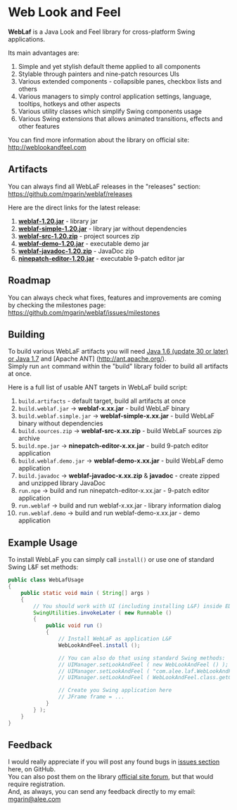 Web Look and Feel
==========
**WebLaf** is a Java Look and Feel library for cross-platform Swing applications.<br>

Its main advantages are:

1. Simple and yet stylish default theme applied to all components
2. Stylable through painters and nine-patch resources UIs
3. Various extended components - collapsible panes, checkbox lists and others
4. Various managers to simply control application settings, language, tooltips, hotkeys and other aspects
5. Various utility classes which simplify Swing components usage
6. Various Swing extensions that allows animated transitions, effects and other features

You can find more information about the library on official site:<br>
http://weblookandfeel.com


Artifacts
----------
You can always find all WebLaF releases in the "releases" section:<br>
https://github.com/mgarin/weblaf/releases

Here are the direct links for the latest release:

1. [**weblaf-1.20.jar**](https://github.com/mgarin/weblaf/releases/download/v1.20/weblaf-1.20.jar) - library jar
2. [**weblaf-simple-1.20.jar**](https://github.com/mgarin/weblaf/releases/download/v1.20/weblaf-simple-1.20.jar) - library jar without dependencies
3. [**weblaf-src-1.20.zip**](https://github.com/mgarin/weblaf/releases/download/v1.20/weblaf-src-1.20.zip) - project sources zip
4. [**weblaf-demo-1.20.jar**](https://github.com/mgarin/weblaf/releases/download/v1.20/weblaf-demo-1.20.jar) - executable demo jar
5. [**weblaf-javadoc-1.20.zip**](https://github.com/mgarin/weblaf/releases/download/v1.20/weblaf-javadoc-1.20.zip) - JavaDoc zip
6. [**ninepatch-editor-1.20.jar**](https://github.com/mgarin/weblaf/releases/download/v1.20/ninepatch-editor-1.20.jar) - executable 9-patch editor jar


Roadmap
----------
You can always check what fixes, features and improvements are coming by checking the milestones page:<br>
https://github.com/mgarin/weblaf/issues/milestones


Building
----------
To build various WebLaF artifacts you will need [Java 1.6 (update 30 or later) or Java 1.7](http://www.oracle.com/technetwork/java/javase/downloads/index.html) and [Apache ANT] (http://ant.apache.org/).<br>
Simply run `ant` command within the "build" library folder to build all artifacts at once.

Here is a full list of usable ANT targets in WebLaF build script:

1. `build.artifacts` - default target, build all artifacts at once
2. `build.weblaf.jar` -> **weblaf-x.xx.jar** - build WebLaF binary
3. `build.weblaf.simple.jar` -> **weblaf-simple-x.xx.jar** - build WebLaF binary without dependencies
4. `build.sources.zip` -> **weblaf-src-x.xx.zip** - build WebLaF sources zip archive
5. `build.npe.jar` -> **ninepatch-editor-x.xx.jar** - build 9-patch editor application
6. `build.weblaf.demo.jar` -> **weblaf-demo-x.xx.jar** - build WebLaF demo application
7. `build.javadoc` -> **weblaf-javadoc-x.xx.zip** & **javadoc** - create zipped and unzipped library JavaDoc
8. `run.npe` -> build and run ninepatch-editor-x.xx.jar - 9-patch editor application
9. `run.weblaf` -> build and run weblaf-x.xx.jar - library information dialog
10. `run.weblaf.demo` -> build and run weblaf-demo-x.xx.jar - demo application


Example Usage
----------
To install WebLaF you can simply call `install()` or use one of standard Swing L&F set methods:
```java
public class WebLafUsage
{
    public static void main ( String[] args )
    {
        // You should work with UI (including installing L&F) inside EDT
        SwingUtilities.invokeLater ( new Runnable ()
        {
            public void run ()
            {
                // Install WebLaF as application L&F
                WebLookAndFeel.install ();

                // You can also do that using standard Swing methods:
                // UIManager.setLookAndFeel ( new WebLookAndFeel () );
                // UIManager.setLookAndFeel ( "com.alee.laf.WebLookAndFeel" );
                // UIManager.setLookAndFeel ( WebLookAndFeel.class.getCanonicalName () );

                // Create you Swing application here
                // JFrame frame = ...
            }
        } );
    }
}
```


Feedback
----------
I would really appreciate if you will post any found bugs in [issues section](https://github.com/mgarin/weblaf/issues) here, on GitHub.<br>
You can also post them on the library [official site forum](http://weblookandfeel.com/forum/), but that would require registration.<br> 
And, as always, you can send any feedback directly to my email: [mgarin@alee.com](mailto:mgarin@alee.com)
